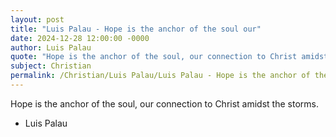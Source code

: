 ```yaml
---
layout: post
title: "Luis Palau - Hope is the anchor of the soul our"
date: 2024-12-28 12:00:00 -0000
author: Luis Palau
quote: "Hope is the anchor of the soul, our connection to Christ amidst the storms."
subject: Christian
permalink: /Christian/Luis Palau/Luis Palau - Hope is the anchor of the soul our
---
```


Hope is the anchor of the soul, our connection to Christ amidst the storms.

- Luis Palau
